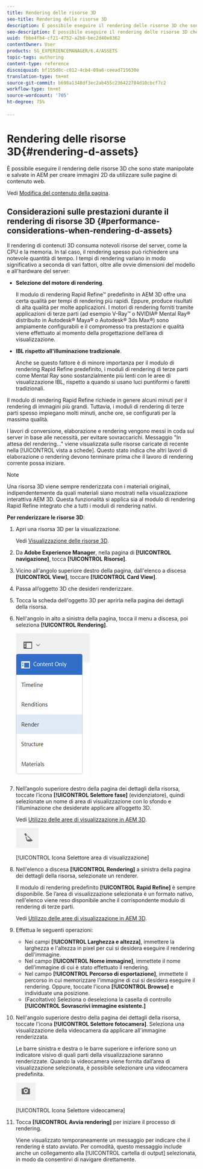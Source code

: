 ```yaml
---
title: Rendering delle risorse 3D
seo-title: Rendering delle risorse 3D
description: È possibile eseguire il rendering delle risorse 3D che sono state manipolate e salvate in AEM per creare immagini 2D da utilizzare sulle pagine di contenuto web.
seo-description: È possibile eseguire il rendering delle risorse 3D che sono state manipolate e salvate in AEM per creare immagini 2D da utilizzare sulle pagine di contenuto web.
uuid: fbbe4fb4-cf21-4752-a2b8-bec2d40e8362
contentOwner: User
products: SG_EXPERIENCEMANAGER/6.4/ASSETS
topic-tags: authoring
content-type: reference
discoiquuid: bf155d8c-c012-4cb4-89a6-ceead715630e
translation-type: tm+mt
source-git-commit: b698a1348df3ec2ab455c236422784d10cbcf7c2
workflow-type: tm+mt
source-wordcount: '705'
ht-degree: 75%

---
```



# Rendering delle risorse 3D{#rendering-d-assets}

È possibile eseguire il rendering delle risorse 3D che sono state manipolate e salvate in AEM per creare immagini 2D da utilizzare sulle pagine di contenuto web.

Vedi [Modifica del contenuto della pagina](/help/sites-authoring/qg-page-authoring.md#editing-your-page-content).

## Considerazioni sulle prestazioni durante il rendering di risorse 3D {#performance-considerations-when-rendering-d-assets}

Il rendering di contenuti 3D consuma notevoli risorse del server, come la CPU e la memoria. In tal caso, il rendering spesso può richiedere una notevole quantità di tempo. I tempi di rendering variano in modo significativo a seconda di vari fattori, oltre alle ovvie dimensioni del modello e all&#39;hardware del server:

* **Selezione del motore di rendering**.

   Il modulo di rendering Rapid Refine™ predefinito in AEM 3D offre una certa qualità per tempi di rendering più rapidi. Eppure, produce risultati di alta qualità per molte applicazioni. I motori di rendering forniti tramite applicazioni di terze parti (ad esempio V-Ray™ o NVIDIA® Mental Ray® distribuito in Autodesk® Maya® o Autodesk® 3ds Max®) sono ampiamente configurabili e il compromesso tra prestazioni e qualità viene effettuato al momento della progettazione dell’area di visualizzazione.

* **IBL rispetto all&#39;illuminazione tradizionale**.

   Anche se questo fattore è di minore importanza per il modulo di rendering Rapid Refine predefinito, i moduli di rendering di terze parti come Mental Ray sono sostanzialmente più lenti con le aree di visualizzazione IBL, rispetto a quando si usano luci puntiformi o faretti tradizionali.

Il modulo di rendering Rapid Refine richiede in genere alcuni minuti per il rendering di immagini più grandi. Tuttavia, i moduli di rendering di terze parti spesso impiegano molti minuti, anche ore, se configurati per la massima qualità.

I lavori di conversione, elaborazione e rendering vengono messi in coda sul server in base alle necessità, per evitare sovraccarichi. Messaggio &quot;In attesa del rendering...&quot; viene visualizzata sulle risorse caricate di recente nella [!UICONTROL vista a schede]. Questo stato indica che altri lavori di elaborazione o rendering devono terminare prima che il lavoro di rendering corrente possa iniziare.

>[!NOTE]
>
>Una risorsa 3D viene sempre renderizzata con i materiali originali, indipendentemente da quali materiali siano mostrati nella visualizzazione interattiva AEM 3D. Questa funzionalità si applica sia al modulo di rendering Rapid Refine integrato che a tutti i moduli di rendering nativi.

**Per renderizzare le risorse 3D**:

1. Apri una risorsa 3D per la visualizzazione.

   Vedi [Visualizzazione delle risorse 3D](/help/sites-classic-ui-authoring/classicui-view-3d-assets.md).

1. Da **Adobe Experience Manager**, nella pagina di **[!UICONTROL navigazione]**, tocca **[!UICONTROL Risorse]**.
1. Vicino all&#39;angolo superiore destro della pagina, dall&#39;elenco a discesa **[!UICONTROL View]**, toccare **[!UICONTROL Card View]**.
1. Passa all’oggetto 3D che desideri renderizzare.

1. Tocca la scheda dell&#39;oggetto 3D per aprirla nella pagina dei dettagli della risorsa.
1. Nell&#39;angolo in alto a sinistra della pagina, tocca il menu a discesa, poi seleziona **[!UICONTROL Rendering]**.

   ![chlimage_1-13](assets/chlimage_1-13.png)

1. Nell’angolo superiore destro della pagina dei dettagli della risorsa, toccate l’icona **[!UICONTROL Selettore fase]** (evidenziatore), quindi selezionate un nome di area di visualizzazione con lo sfondo e l’illuminazione che desiderate applicare all’oggetto 3D.

   Vedi [Utilizzo delle aree di visualizzazione in AEM 3D](/help/sites-classic-ui-authoring/classicui-stages-aem3d.md).

   ![chlimage_1-14](assets/chlimage_1-14.png)

   [!UICONTROL Icona Selettore area di visualizzazione]

1. Nell&#39;elenco a discesa **[!UICONTROL Rendering]** a sinistra della pagina dei dettagli della risorsa, selezionate un renderer.

   Il modulo di rendering predefinito **[!UICONTROL Rapid Refine]** è sempre disponibile. Se l’area di visualizzazione selezionata è un formato nativo, nell&#39;elenco viene reso disponibile anche il corrispondente modulo di rendering di terze parti.

   Vedi [Utilizzo delle aree di visualizzazione in AEM 3D](/help/sites-classic-ui-authoring/classicui-stages-aem3d.md).

1. Effettua le seguenti operazioni:

   * Nei campi **[!UICONTROL Larghezza e altezza]**, immettere la larghezza e l&#39;altezza in pixel per cui si desidera eseguire il rendering dell&#39;immagine.
   * Nel campo **[!UICONTROL Nome immagine]**, immettete il nome dell’immagine di cui è stato effettuato il rendering.
   * Nel campo **[!UICONTROL Percorso di esportazione]**, immettete il percorso in cui memorizzare l&#39;immagine di cui si desidera eseguire il rendering. Oppure, toccate l&#39;icona **[!UICONTROL Browse]** e individuate una posizione.
   * (Facoltativo) Seleziona o deseleziona la casella di controllo **[!UICONTROL Sovrascrivi immagine esistente.]**

1. Nell&#39;angolo superiore destro della pagina dei dettagli della risorsa, toccate l&#39;icona **[!UICONTROL Selettore fotocamera]**. Seleziona una visualizzazione della videocamera da applicare all&#39;immagine renderizzata.

   Le barre sinistra e destra o le barre superiore e inferiore sono un indicatore visivo di quali parti della visualizzazione saranno renderizzate. Quando la videocamera viene fornita dall’area di visualizzazione selezionata, è possibile selezionare una videocamera predefinita.

   ![chlimage_1-15](assets/chlimage_1-15.png)

   [!UICONTROL Icona Selettore videocamera]

1. Tocca **[!UICONTROL Avvia rendering]** per iniziare il processo di rendering.

   Viene visualizzato temporaneamente un messaggio per indicare che il rendering è stato avviato. Per comodità, questo messaggio include anche un collegamento alla [!UICONTROL cartella di output] selezionata, in modo da consentirvi di navigare direttamente.

